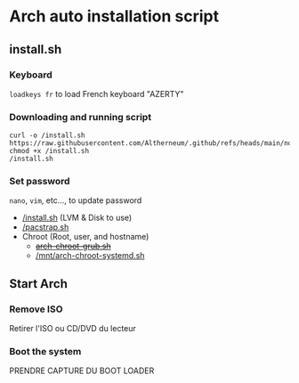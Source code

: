 # Arch auto installation script

## install.sh
### Keyboard
`loadkeys fr` to load French keyboard "AZERTY"
### Downloading and running script
```
curl -o /install.sh https://raw.githubusercontent.com/Altherneum/.github/refs/heads/main/note/OS/Linux/Arch/install.sh
chmod +x /install.sh
/install.sh
```
### Set password
`nano`, `vim`, etc..., to update password
- [/install.sh](/note/OS/Linux/Arch/install.sh) (LVM & Disk to use)
- [/pacstrap.sh](https://github.com/Altherneum/.github/blob/main/note/OS/Linux/Arch/pacstrap.sh)
- Chroot (Root, user, and hostname)
  - ~~[arch-chroot-grub.sh](https://github.com/Altherneum/.github/blob/main/note/OS/Linux/Arch/arch-chroot-grub.sh)~~
  - [/mnt/arch-chroot-systemd.sh](https://github.com/Altherneum/.github/blob/main/note/OS/Linux/Arch/arch-chroot-systemd.sh)

## Start Arch
### Remove ISO
Retirer l'ISO ou CD/DVD du lecteur
### Boot the system
PRENDRE CAPTURE DU BOOT LOADER
